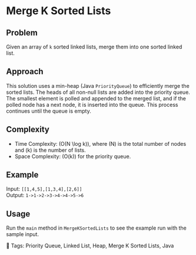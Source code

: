 # Merge K Sorted Lists

## Problem
Given an array of `k` sorted linked lists, merge them into one sorted linked list.

## Approach
This solution uses a min-heap (Java `PriorityQueue`) to efficiently merge the sorted lists. The heads of all non-null lists are added into the priority queue. The smallest element is polled and appended to the merged list, and if the polled node has a next node, it is inserted into the queue. This process continues until the queue is empty.

## Complexity
- Time Complexity: \(O(N \log k)\), where \(N\) is the total number of nodes and \(k\) is the number of lists.
- Space Complexity: \(O(k)\) for the priority queue.

## Example
Input: `[[1,4,5],[1,3,4],[2,6]]`  
Output: `1->1->2->3->4->4->5->6`

## Usage
Run the `main` method in `MergeKSortedLists` to see the example run with the sample input.

📌 Tags: Priority Queue, Linked List, Heap, Merge K Sorted Lists, Java